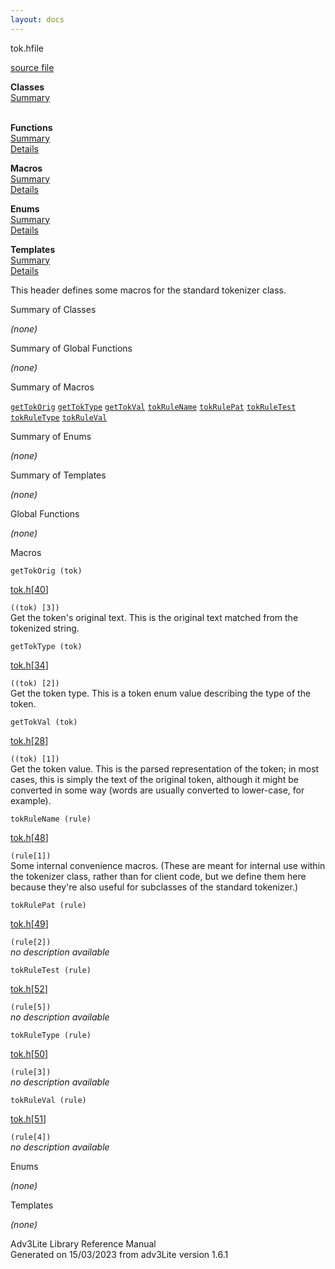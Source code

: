 ```yaml
---
layout: docs
---
```

<span class="title">tok.h</span><span class="type">file</span>

[source file](../source/tok.h.html)

**Classes**  
[Summary](#_ClassSummary_)  
 

**Functions**  
[Summary](#_FunctionSummary_)  
[Details](#_Functions_)

**Macros**  
[Summary](#_MacroSummary_)  
[Details](#_Macros_)

**Enums**  
[Summary](#_EnumSummary_)  
[Details](#_Enums_)

**Templates**  
[Summary](#_TemplateSummary_)  
[Details](#_Templates_)



This header defines some macros for the standard tokenizer class.



<span id="_ClassSummary_"></span>



<span class="hdln">Summary of Classes</span>  



*(none)* <span id="FunctionSummary_"></span>



<span class="hdln">Summary of Global Functions</span>  



*(none)* <span id="_MacroSummary_"></span>



<span class="hdln">Summary of Macros</span>  



[`getTokOrig`](#getTokOrig) [`getTokType`](#getTokType) [`getTokVal`](#getTokVal) [`tokRuleName`](#tokRuleName) [`tokRulePat`](#tokRulePat) [`tokRuleTest`](#tokRuleTest) [`tokRuleType`](#tokRuleType) [`tokRuleVal`](#tokRuleVal)

<span id="_EnumSummary_"></span>



<span class="hdln">Summary of Enums</span>  



*(none)* <span id="_TemplateSummary_"></span>



<span class="hdln">Summary of Templates</span>  



*(none)* <span id="_Functions_"></span>



<span class="hdln">Global Functions</span>  



*(none)* <span id="_Macros_"></span>



<span class="hdln">Macros</span>  



<span id="getTokOrig"></span>

`getTokOrig (tok)`

[tok.h](../file/tok.h.html)\[[40](../source/tok.h.html#40)\]



`((tok) [3])`  
Get the token's original text. This is the original text matched from
the tokenized string.



<span id="getTokType"></span>

`getTokType (tok)`

[tok.h](../file/tok.h.html)\[[34](../source/tok.h.html#34)\]



`((tok) [2])`  
Get the token type. This is a token enum value describing the type of
the token.



<span id="getTokVal"></span>

`getTokVal (tok)`

[tok.h](../file/tok.h.html)\[[28](../source/tok.h.html#28)\]



`((tok) [1])`  
Get the token value. This is the parsed representation of the token; in
most cases, this is simply the text of the original token, although it
might be converted in some way (words are usually converted to
lower-case, for example).



<span id="tokRuleName"></span>

`tokRuleName (rule)`

[tok.h](../file/tok.h.html)\[[48](../source/tok.h.html#48)\]



`(rule[1])`  
Some internal convenience macros. (These are meant for internal use
within the tokenizer class, rather than for client code, but we define
them here because they're also useful for subclasses of the standard
tokenizer.)



<span id="tokRulePat"></span>

`tokRulePat (rule)`

[tok.h](../file/tok.h.html)\[[49](../source/tok.h.html#49)\]



`(rule[2])`  
*no description available*



<span id="tokRuleTest"></span>

`tokRuleTest (rule)`

[tok.h](../file/tok.h.html)\[[52](../source/tok.h.html#52)\]



`(rule[5])`  
*no description available*



<span id="tokRuleType"></span>

`tokRuleType (rule)`

[tok.h](../file/tok.h.html)\[[50](../source/tok.h.html#50)\]



`(rule[3])`  
*no description available*



<span id="tokRuleVal"></span>

`tokRuleVal (rule)`

[tok.h](../file/tok.h.html)\[[51](../source/tok.h.html#51)\]



`(rule[4])`  
*no description available*



<span id="_Enums_"></span>



<span class="hdln">Enums</span>  



*(none)* <span id="_Templates_"></span>



<span class="hdln">Templates</span>  



*(none)*



Adv3Lite Library Reference Manual  
Generated on 15/03/2023 from adv3Lite version 1.6.1


